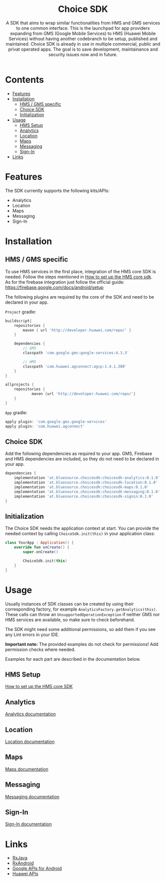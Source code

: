 <div align="center"><h1 align="center">Choice SDK</h1></div>

<div align="center">
A SDK that aims to wrap similar functionalities from HMS and GMS services to one common interface. This is the launchpad for app providers expanding from GMS (Google Mobile Services) to HMS (Huawei Mobile Services) without having another codebranch to be setup, published and maintained. Choice SDK is already in use in multiple commercial, public and privat operated apps. The goal is to save development, maintainance and security issues now and in future.
</div>

<br />

# Contents
- [Features](#features)
- [Installation](#installation)
  - [HMS / GMS specific](#hms--gms-specific)
  - [Choice SDK](#choice-sdk-1)
  - [Initialization](#initialization)
- [Usage](#usage)
  - [HMS Setup](#hms-setup)
  - [Analytics](#analytics)
  - [Location](#location)
  - [Maps](#maps)
  - [Messaging](#messaging)
  - [Sign-In](#sign-in)
- [Links](#links)

# Features
The SDK currently supports the following kits/APIs:
- Analytics
- Location
- Maps
- Messaging
- Sign-In

# Installation

## HMS / GMS specific
To use HMS services in the first place, integration of the HMS core SDK is needed. Follow the steps mentioned in [How to set up the HMS core sdk](./documentation/hmscoresdksetup.md).   
As for the firebase integration just follow the official guide: https://firebase.google.com/docs/android/setup

The following plugins are required by the core of the SDK and need to be declared in your app.

`Project` gradle:
```gradle
buildscript{
    repositories {
        maven { url 'http://developer.huawei.com/repo/' }
    }

    dependencies {
        // GMS
        classpath 'com.google.gms:google-services:4.3.3'

        // HMS
        classpath 'com.huawei.agconnect:agcp:1.4.1.300'
    }
}

allprojects {
    repositories {
            maven {url 'http://developer.huawei.com/repo/'}
    }
}
```

`App` gradle:
```gradle
apply plugin: 'com.google.gms.google-services'
apply plugin: 'com.huawei.agconnect'
```

## Choice SDK
Add the following dependencies as required to your app. GMS, Firebase and HMS dependencies are included, so they do not need to be declared in your app.
```gradle
dependencies {
    implementation 'at.bluesource.choicesdk:choicesdk-analytics:0.1.0'
    implementation 'at.bluesource.choicesdk:choicesdk-location:0.1.0'
    implementation 'at.bluesource.choicesdk:choicesdk-maps:0.1.0'
    implementation 'at.bluesource.choicesdk:choicesdk-messaging:0.1.0'
    implementation 'at.bluesource.choicesdk:choicesdk-signin:0.1.0'
}
```

## Initialization
The Choice SDK needs the application context at start. You can provide the needed context by calling `ChoiceSdk.init(this)` in your application class:
```kotlin
class YourApp : Application() {
    override fun onCreate() {
        super.onCreate()

        ChoiceSdk.init(this)
    }
}
```

# Usage
Usually instances of SDK classes can be created by using their corresponding factory, for example `AnalyticsFactory.getAnalytics(this)`. These calls can throw an `UnsupportedOperationException` if neither GMS nor HMS services are available, so make sure to check beforehand.

The SDK might need some additional permissions, so add them if you see any Lint errors in your IDE.

**Important note:** The provided examples do not check for permissions! Add permission checks where needed.

Examples for each part are described in the documentation below.

## HMS Setup
[How to set up the HMS core SDK](./documentation/hmscoresdksetup.md)

## Analytics
[Analytics documentation](./documentation/analytics.md)

## Location
[Location documentation](./documentation/location.md)

## Maps
[Maps documentation](./documentation/map.md)

## Messaging
[Messaging documentation](./documentation/messaging.md)

## Sign-In
[Sign-In documentation](./documentation/signin.md)

# Links
- [RxJava](https://github.com/ReactiveX/RxJava)
- [RxAndroid](https://github.com/ReactiveX/RxAndroid)
- [Google APIs for Android](https://developers.google.com/android)
- [Huawei APIs](https://developer.huawei.com/consumer/en/hms)